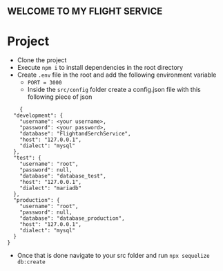 ## WELCOME TO MY FLIGHT SERVICE

# Project
- Clone the project
- Execute `npm i` to install dependencies in the root directory
- Create `.env` file in the root  and add the following environment variable
    - `PORT = 3000`
    - Inside the `src/config` folder create a config.json file with this following piece of json

```
    {
  "development": {
    "username": <your username>,
    "password": <your password>,
    "database": "FlightandSerchService",
    "host": "127.0.0.1",
    "dialect": "mysql"
  },
  "test": {
    "username": "root",
    "password": null,
    "database": "database_test",
    "host": "127.0.0.1",
    "dialect": "mariadb"
  },
  "production": {
    "username": "root",
    "password": null,
    "database": "database_production",
    "host": "127.0.0.1",
    "dialect": "mysql"
  }
}

```

- Once that is done navigate to your src folder and run `npx sequelize db:create`